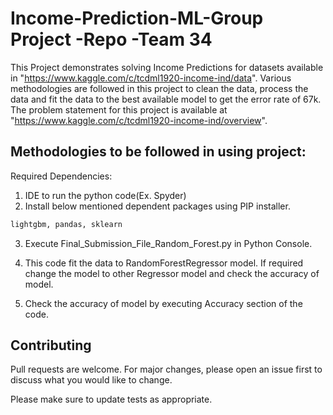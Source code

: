 # Income-Prediction-ML-Group Project -Repo -Team 34

This Project demonstrates solving Income Predictions for datasets available in "https://www.kaggle.com/c/tcdml1920-income-ind/data". Various methodologies are followed in this project to clean the data, process the data and fit the data to the best available model to get the error rate of 67k. The problem statement for this project is available at "https://www.kaggle.com/c/tcdml1920-income-ind/overview".

## Methodologies to be followed in using project:
Required Dependencies:
1.	IDE to run the python code(Ex. Spyder)
2.	Install below mentioned dependent packages using PIP installer.

```bash
lightgbm, pandas, sklearn 
```
3. Execute Final_Submission_File_Random_Forest.py in Python Console.

4. This code fit the data to RandomForestRegressor model. If required change the model to other Regressor model and check the accuracy of model.

5. Check the accuracy of model by executing Accuracy section of the code.

## Contributing
Pull requests are welcome. For major changes, please open an issue first to discuss what you would like to change.

Please make sure to update tests as appropriate.
